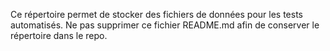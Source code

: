 Ce répertoire permet de stocker des fichiers de données pour les tests automatisés.
Ne pas supprimer ce fichier README.md afin de conserver le répertoire dans le repo.